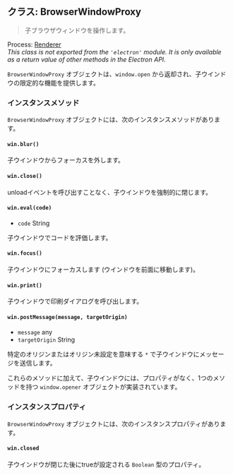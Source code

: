 ## クラス: BrowserWindowProxy

> 子ブラウザウィンドウを操作します。

Process: [Renderer](../glossary.md#renderer-process)<br /> _This class is not exported from the `'electron'` module. It is only available as a return value of other methods in the Electron API._

`BrowserWindowProxy` オブジェクトは、`window.open` から返却され、子ウインドウの限定的な機能を提供します。

### インスタンスメソッド

`BrowserWindowProxy` オブジェクトには、次のインスタンスメソッドがあります。

#### `win.blur()`

子ウインドウからフォーカスを外します。

#### `win.close()`

unloadイベントを呼び出すことなく、子ウインドウを強制的に閉じます。

#### `win.eval(code)`

* `code` String

子ウインドウでコードを評価します。

#### `win.focus()`

子ウインドウにフォーカスします (ウインドウを前面に移動します)。

#### `win.print()`

子ウインドウで印刷ダイアログを呼び出します。

#### `win.postMessage(message, targetOrigin)`

* `message` any
* `targetOrigin` String

特定のオリジンまたはオリジン未設定を意味する `*` で子ウインドウにメッセージを送信します。

これらのメソッドに加えて、子ウインドウには、プロパティがなく、1つのメソッドを持つ `window.opener` オブジェクトが実装されています。

### インスタンスプロパティ

`BrowserWindowProxy` オブジェクトには、次のインスタンスプロパティがあります。

#### `win.closed`

子ウインドウが閉じた後にtrueが設定される `Boolean` 型のプロパティ。
